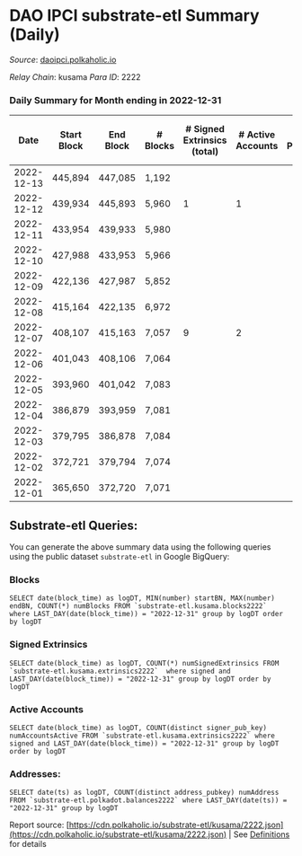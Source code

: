 # DAO IPCI substrate-etl Summary (Daily)

_Source_: [daoipci.polkaholic.io](https://daoipci.polkaholic.io)

*Relay Chain*: kusama
*Para ID*: 2222



### Daily Summary for Month ending in 2022-12-31


| Date | Start Block | End Block | # Blocks | # Signed Extrinsics (total) | # Active Accounts | # Passive | # New | # Addresses with Balances | # Events | # Transfers | # XCM Transfers In | # XCM Transfers Out |
| ---- | ----------- | --------- | -------- | --------------------------- | ----------------- | --------- | ----- | ------------------------- | -------- | ----------- | ------------------ | ------------------- |
| 2022-12-13 | 445,894 | 447,085 | 1,192  |  |  |  |  |  | 5,960 |   |   |   |
| 2022-12-12 | 439,934 | 445,893 | 5,960  | 1 | 1 |  |  | 890 | 29,806 |   |   |   |
| 2022-12-11 | 433,954 | 439,933 | 5,980  |  |  |  |  | 890 | 29,900 |   |   |   |
| 2022-12-10 | 427,988 | 433,953 | 5,966  |  |  |  |  | 890 | 29,830 |   |   |   |
| 2022-12-09 | 422,136 | 427,987 | 5,852  |  |  |  |  | 890 | 29,260 |   |   |   |
| 2022-12-08 | 415,164 | 422,135 | 6,972  |  |  |  |  | 890 | 34,860 |   |   |   |
| 2022-12-07 | 408,107 | 415,163 | 7,057  | 9 | 2 |  |  |  | 35,334 |   |   |   |
| 2022-12-06 | 401,043 | 408,106 | 7,064  |  |  |  |  |  | 35,324 |   |   |   |
| 2022-12-05 | 393,960 | 401,042 | 7,083  |  |  |  |  | 890 | 35,415 |   |   |   |
| 2022-12-04 | 386,879 | 393,959 | 7,081  |  |  |  |  | 890 | 35,405 |   |   |   |
| 2022-12-03 | 379,795 | 386,878 | 7,084  |  |  |  |  | 890 | 35,420 |   |   |   |
| 2022-12-02 | 372,721 | 379,794 | 7,074  |  |  |  |  | 890 | 35,370 |   |   |   |
| 2022-12-01 | 365,650 | 372,720 | 7,071  |  |  |  |  |  | 35,355 |   |   |   |

## Substrate-etl Queries:
You can generate the above summary data using the following queries using the public dataset `substrate-etl` in Google BigQuery:


### Blocks
```
SELECT date(block_time) as logDT, MIN(number) startBN, MAX(number) endBN, COUNT(*) numBlocks FROM `substrate-etl.kusama.blocks2222`  where LAST_DAY(date(block_time)) = "2022-12-31" group by logDT order by logDT
```


### Signed Extrinsics
```
SELECT date(block_time) as logDT, COUNT(*) numSignedExtrinsics FROM `substrate-etl.kusama.extrinsics2222`  where signed and LAST_DAY(date(block_time)) = "2022-12-31" group by logDT order by logDT
```


### Active Accounts
```
SELECT date(block_time) as logDT, COUNT(distinct signer_pub_key) numAccountsActive FROM `substrate-etl.kusama.extrinsics2222` where signed and LAST_DAY(date(block_time)) = "2022-12-31" group by logDT order by logDT
```


### Addresses:
```
SELECT date(ts) as logDT, COUNT(distinct address_pubkey) numAddress FROM `substrate-etl.polkadot.balances2222` where LAST_DAY(date(ts)) = "2022-12-31" group by logDT
```



Report source: [https://cdn.polkaholic.io/substrate-etl/kusama/2222.json](https://cdn.polkaholic.io/substrate-etl/kusama/2222.json) | See [Definitions](/DEFINITIONS.md) for details
